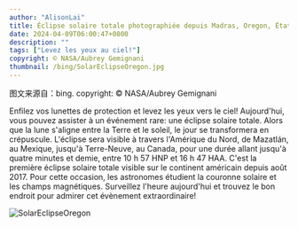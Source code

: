 ```yaml
---
author: "AlisonLai"
title: Éclipse solaire totale photographiée depuis Madras, Oregon, États-Unis, le 21 août 2017 (© NASA/Aubrey Gemignani)
date: 2024-04-09T06:00:47+0800
description: ""
tags: ["Levez les yeux au ciel!"]
copyright: © NASA/Aubrey Gemignani
thumbnail: /bing/SolarEclipseOregon.jpg
---
```

图文来源自：bing.  copyright: © NASA/Aubrey Gemignani

Enfilez vos lunettes de protection et levez les yeux vers le ciel! Aujourd'hui, vous pouvez assister à un événement rare: une éclipse solaire totale. Alors que la lune s'aligne entre la Terre et le soleil, le jour se transformera en crépuscule. L'éclipse sera visible à travers l'Amérique du Nord, de Mazatlán, au Mexique, jusqu'à Terre-Neuve, au Canada, pour une durée allant jusqu'à quatre minutes et demie, entre 10 h 57 HNP et 16 h 47 HAA. C'est la première éclipse solaire totale visible sur le continent américain depuis août 2017. Pour cette occasion, les astronomes étudient la couronne solaire et les champs magnétiques. Surveillez l'heure aujourd'hui et trouvez le bon endroit pour admirer cet évènement extraordinaire!

![SolarEclipseOregon](/bing/SolarEclipseOregon.jpg)
